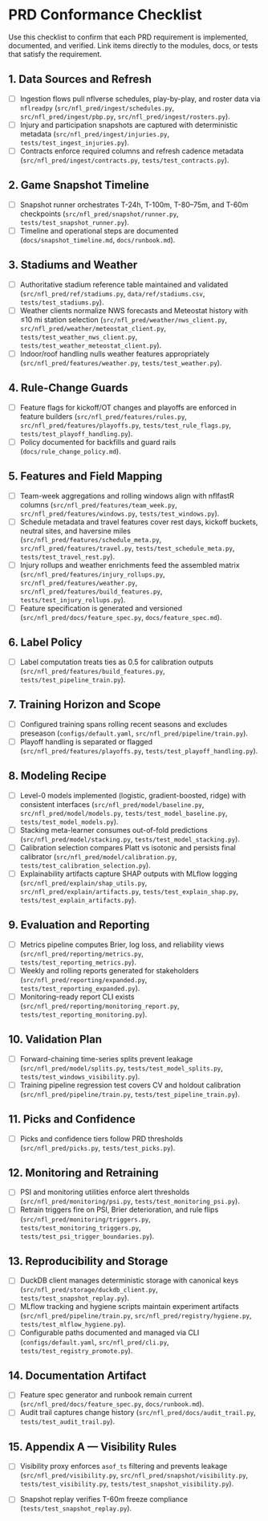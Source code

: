 # PRD Conformance Checklist

Use this checklist to confirm that each PRD requirement is implemented, documented, and verified. Link items directly to the modules, docs, or tests that satisfy the requirement.

## 1. Data Sources and Refresh
- [ ] Ingestion flows pull nflverse schedules, play-by-play, and roster data via `nflreadpy` (`src/nfl_pred/ingest/schedules.py`, `src/nfl_pred/ingest/pbp.py`, `src/nfl_pred/ingest/rosters.py`).
- [ ] Injury and participation snapshots are captured with deterministic metadata (`src/nfl_pred/ingest/injuries.py`, `tests/test_ingest_injuries.py`).
- [ ] Contracts enforce required columns and refresh cadence metadata (`src/nfl_pred/ingest/contracts.py`, `tests/test_contracts.py`).

## 2. Game Snapshot Timeline
- [ ] Snapshot runner orchestrates T-24h, T-100m, T-80–75m, and T-60m checkpoints (`src/nfl_pred/snapshot/runner.py`, `tests/test_snapshot_runner.py`).
- [ ] Timeline and operational steps are documented (`docs/snapshot_timeline.md`, `docs/runbook.md`).

## 3. Stadiums and Weather
- [ ] Authoritative stadium reference table maintained and validated (`src/nfl_pred/ref/stadiums.py`, `data/ref/stadiums.csv`, `tests/test_stadiums.py`).
- [ ] Weather clients normalize NWS forecasts and Meteostat history with ≤10 mi station selection (`src/nfl_pred/weather/nws_client.py`, `src/nfl_pred/weather/meteostat_client.py`, `tests/test_weather_nws_client.py`, `tests/test_weather_meteostat_client.py`).
- [ ] Indoor/roof handling nulls weather features appropriately (`src/nfl_pred/features/weather.py`, `tests/test_weather.py`).

## 4. Rule-Change Guards
- [ ] Feature flags for kickoff/OT changes and playoffs are enforced in feature builders (`src/nfl_pred/features/rules.py`, `src/nfl_pred/features/playoffs.py`, `tests/test_rule_flags.py`, `tests/test_playoff_handling.py`).
- [ ] Policy documented for backfills and guard rails (`docs/rule_change_policy.md`).

## 5. Features and Field Mapping
- [ ] Team-week aggregations and rolling windows align with nflfastR columns (`src/nfl_pred/features/team_week.py`, `src/nfl_pred/features/windows.py`, `tests/test_windows.py`).
- [ ] Schedule metadata and travel features cover rest days, kickoff buckets, neutral sites, and haversine miles (`src/nfl_pred/features/schedule_meta.py`, `src/nfl_pred/features/travel.py`, `tests/test_schedule_meta.py`, `tests/test_travel_rest.py`).
- [ ] Injury rollups and weather enrichments feed the assembled matrix (`src/nfl_pred/features/injury_rollups.py`, `src/nfl_pred/features/weather.py`, `src/nfl_pred/features/build_features.py`, `tests/test_injury_rollups.py`).
- [ ] Feature specification is generated and versioned (`src/nfl_pred/docs/feature_spec.py`, `docs/feature_spec.md`).

## 6. Label Policy
- [ ] Label computation treats ties as 0.5 for calibration outputs (`src/nfl_pred/features/build_features.py`, `tests/test_pipeline_train.py`).

## 7. Training Horizon and Scope
- [ ] Configured training spans rolling recent seasons and excludes preseason (`configs/default.yaml`, `src/nfl_pred/pipeline/train.py`).
- [ ] Playoff handling is separated or flagged (`src/nfl_pred/features/playoffs.py`, `tests/test_playoff_handling.py`).

## 8. Modeling Recipe
- [ ] Level-0 models implemented (logistic, gradient-boosted, ridge) with consistent interfaces (`src/nfl_pred/model/baseline.py`, `src/nfl_pred/model/models.py`, `tests/test_model_baseline.py`, `tests/test_model_models.py`).
- [ ] Stacking meta-learner consumes out-of-fold predictions (`src/nfl_pred/model/stacking.py`, `tests/test_model_stacking.py`).
- [ ] Calibration selection compares Platt vs isotonic and persists final calibrator (`src/nfl_pred/model/calibration.py`, `tests/test_calibration_selection.py`).
- [ ] Explainability artifacts capture SHAP outputs with MLflow logging (`src/nfl_pred/explain/shap_utils.py`, `src/nfl_pred/explain/artifacts.py`, `tests/test_explain_shap.py`, `tests/test_explain_artifacts.py`).

## 9. Evaluation and Reporting
- [ ] Metrics pipeline computes Brier, log loss, and reliability views (`src/nfl_pred/reporting/metrics.py`, `tests/test_reporting_metrics.py`).
- [ ] Weekly and rolling reports generated for stakeholders (`src/nfl_pred/reporting/expanded.py`, `tests/test_reporting_expanded.py`).
- [ ] Monitoring-ready report CLI exists (`src/nfl_pred/reporting/monitoring_report.py`, `tests/test_reporting_monitoring.py`).

## 10. Validation Plan
- [ ] Forward-chaining time-series splits prevent leakage (`src/nfl_pred/model/splits.py`, `tests/test_model_splits.py`, `tests/test_windows_visibility.py`).
- [ ] Training pipeline regression test covers CV and holdout calibration (`src/nfl_pred/pipeline/train.py`, `tests/test_pipeline_train.py`).

## 11. Picks and Confidence
- [ ] Picks and confidence tiers follow PRD thresholds (`src/nfl_pred/picks.py`, `tests/test_picks.py`).

## 12. Monitoring and Retraining
- [ ] PSI and monitoring utilities enforce alert thresholds (`src/nfl_pred/monitoring/psi.py`, `tests/test_monitoring_psi.py`).
- [ ] Retrain triggers fire on PSI, Brier deterioration, and rule flips (`src/nfl_pred/monitoring/triggers.py`, `tests/test_monitoring_triggers.py`, `tests/test_psi_trigger_boundaries.py`).

## 13. Reproducibility and Storage
- [ ] DuckDB client manages deterministic storage with canonical keys (`src/nfl_pred/storage/duckdb_client.py`, `tests/test_snapshot_replay.py`).
- [ ] MLflow tracking and hygiene scripts maintain experiment artifacts (`src/nfl_pred/pipeline/train.py`, `src/nfl_pred/registry/hygiene.py`, `tests/test_mlflow_hygiene.py`).
- [ ] Configurable paths documented and managed via CLI (`configs/default.yaml`, `src/nfl_pred/cli.py`, `tests/test_registry_promote.py`).

## 14. Documentation Artifact
- [ ] Feature spec generator and runbook remain current (`src/nfl_pred/docs/feature_spec.py`, `docs/runbook.md`).
- [ ] Audit trail captures change history (`src/nfl_pred/docs/audit_trail.py`, `tests/test_audit_trail.py`).

## 15. Appendix A — Visibility Rules
- [ ] Visibility proxy enforces `asof_ts` filtering and prevents leakage (`src/nfl_pred/visibility.py`, `src/nfl_pred/snapshot/visibility.py`, `tests/test_visibility.py`, `tests/test_snapshot_visibility.py`).
- [ ] Snapshot replay verifies T-60m freeze compliance (`tests/test_snapshot_replay.py`).

